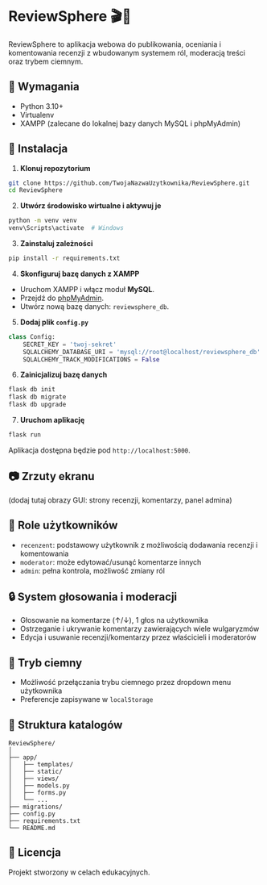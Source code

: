 
# ReviewSphere 🎬🌟

ReviewSphere to aplikacja webowa do publikowania, oceniania i komentowania recenzji z wbudowanym systemem ról, moderacją treści oraz trybem ciemnym.

## 🔧 Wymagania

- Python 3.10+
- Virtualenv
- XAMPP (zalecane do lokalnej bazy danych MySQL i phpMyAdmin)

## 🚀 Instalacja

1. **Klonuj repozytorium**

```bash
git clone https://github.com/TwojaNazwaUzytkownika/ReviewSphere.git
cd ReviewSphere
```

2. **Utwórz środowisko wirtualne i aktywuj je**

```bash
python -m venv venv
venv\Scripts\activate  # Windows
```

3. **Zainstaluj zależności**

```bash
pip install -r requirements.txt
```

4. **Skonfiguruj bazę danych z XAMPP**

- Uruchom XAMPP i włącz moduł **MySQL**.
- Przejdź do [phpMyAdmin](http://localhost/phpmyadmin).
- Utwórz nową bazę danych: `reviewsphere_db`.

5. **Dodaj plik `config.py`**

```python
class Config:
    SECRET_KEY = 'twoj-sekret'
    SQLALCHEMY_DATABASE_URI = 'mysql://root@localhost/reviewsphere_db'
    SQLALCHEMY_TRACK_MODIFICATIONS = False
```

6. **Zainicjalizuj bazę danych**

```bash
flask db init
flask db migrate
flask db upgrade
```

7. **Uruchom aplikację**

```bash
flask run
```

Aplikacja dostępna będzie pod `http://localhost:5000`.

## 📷 Zrzuty ekranu

(dodaj tutaj obrazy GUI: strony recenzji, komentarzy, panel admina)

## 👥 Role użytkowników

- `recenzent`: podstawowy użytkownik z możliwością dodawania recenzji i komentowania
- `moderator`: może edytować/usunąć komentarze innych
- `admin`: pełna kontrola, możliwość zmiany ról

## 🔒 System głosowania i moderacji

- Głosowanie na komentarze (↑/↓), 1 głos na użytkownika
- Ostrzeganie i ukrywanie komentarzy zawierających wiele wulgaryzmów
- Edycja i usuwanie recenzji/komentarzy przez właścicieli i moderatorów

## 🌙 Tryb ciemny

- Możliwość przełączania trybu ciemnego przez dropdown menu użytkownika
- Preferencje zapisywane w `localStorage`

## 📂 Struktura katalogów

```
ReviewSphere/
│
├── app/
│   ├── templates/
│   ├── static/
│   ├── views/
│   ├── models.py
│   ├── forms.py
│   └── ...
├── migrations/
├── config.py
├── requirements.txt
└── README.md
```

## 📃 Licencja

Projekt stworzony w celach edukacyjnych.
